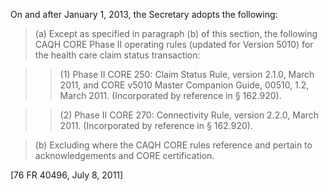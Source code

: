 On and after January 1, 2013, the Secretary adopts the following:
 
> (a) Except as specified in paragraph (b) of this section, the following CAQH CORE Phase II operating rules (updated for Version 5010) for the health care claim status transaction:

> > (1) Phase II CORE 250: Claim Status Rule, version 2.1.0, March 2011, and CORE v5010 Master Companion Guide, 00510, 1.2, March 2011. (Incorporated by reference in § 162.920).

> > (2) Phase II CORE 270: Connectivity Rule, version 2.2.0, March 2011. (Incorporated by reference in § 162.920).

> (b) Excluding where the CAQH CORE rules reference and pertain to acknowledgements and CORE certification.

[76 FR 40496, July 8, 2011]
